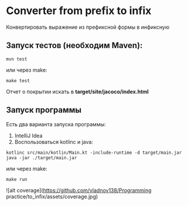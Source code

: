 # Converter from prefix to infix  
Конвертировать выражение из префиксной формы в инфиксную  
## Запуск тестов (необходим Maven):
```
mvn test
```
или через make:
```
make test
```
Отчет о покрытии искать в __target/site/jacoco/index.html__
## Запуск программы
Есть два варианта запуска программы:
1. IntelliJ Idea
2. Воспользоваться kotlinc и java:
```
kotlinc src/main/kotlin/Main.kt -include-runtime -d target/main.jar
java -jar ./target/main.jar
```
или через make:
```
make run
```
![alt coverage](https://github.com/vladnov138/Programming practice/to_infix/assets/coverage.jpg)